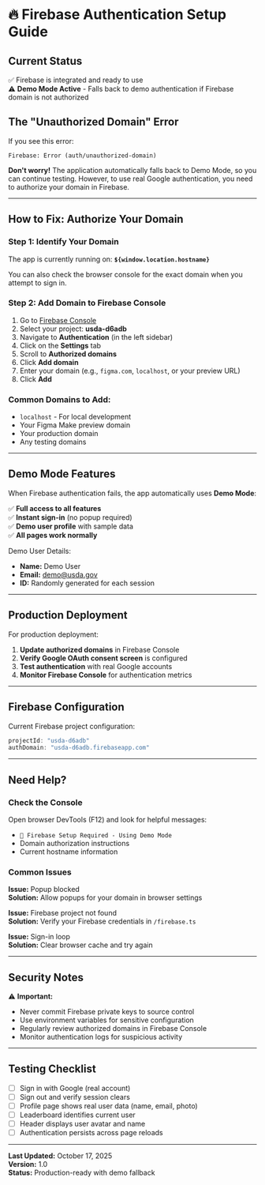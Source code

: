 # 🔥 Firebase Authentication Setup Guide

## Current Status
✅ Firebase is integrated and ready to use  
⚠️ **Demo Mode Active** - Falls back to demo authentication if Firebase domain is not authorized

## The "Unauthorized Domain" Error

If you see this error:
```
Firebase: Error (auth/unauthorized-domain)
```

**Don't worry!** The application automatically falls back to Demo Mode, so you can continue testing. However, to use real Google authentication, you need to authorize your domain in Firebase.

---

## How to Fix: Authorize Your Domain

### Step 1: Identify Your Domain
The app is currently running on: **`${window.location.hostname}`**

You can also check the browser console for the exact domain when you attempt to sign in.

### Step 2: Add Domain to Firebase Console

1. Go to [Firebase Console](https://console.firebase.google.com/)
2. Select your project: **usda-d6adb**
3. Navigate to **Authentication** (in the left sidebar)
4. Click on the **Settings** tab
5. Scroll to **Authorized domains**
6. Click **Add domain**
7. Enter your domain (e.g., `figma.com`, `localhost`, or your preview URL)
8. Click **Add**

### Common Domains to Add:
- `localhost` - For local development
- Your Figma Make preview domain
- Your production domain
- Any testing domains

---

## Demo Mode Features

When Firebase authentication fails, the app automatically uses **Demo Mode**:

✅ **Full access to all features**  
✅ **Instant sign-in** (no popup required)  
✅ **Demo user profile** with sample data  
✅ **All pages work normally**  

Demo User Details:
- **Name:** Demo User
- **Email:** demo@usda.gov
- **ID:** Randomly generated for each session

---

## Production Deployment

For production deployment:

1. **Update authorized domains** in Firebase Console
2. **Verify Google OAuth consent screen** is configured
3. **Test authentication** with real Google accounts
4. **Monitor Firebase Console** for authentication metrics

---

## Firebase Configuration

Current Firebase project configuration:
```javascript
projectId: "usda-d6adb"
authDomain: "usda-d6adb.firebaseapp.com"
```

---

## Need Help?

### Check the Console
Open browser DevTools (F12) and look for helpful messages:
- `🔧 Firebase Setup Required - Using Demo Mode`
- Domain authorization instructions
- Current hostname information

### Common Issues

**Issue:** Popup blocked  
**Solution:** Allow popups for your domain in browser settings

**Issue:** Firebase project not found  
**Solution:** Verify your Firebase credentials in `/firebase.ts`

**Issue:** Sign-in loop  
**Solution:** Clear browser cache and try again

---

## Security Notes

⚠️ **Important:** 
- Never commit Firebase private keys to source control
- Use environment variables for sensitive configuration
- Regularly review authorized domains in Firebase Console
- Monitor authentication logs for suspicious activity

---

## Testing Checklist

- [ ] Sign in with Google (real account)
- [ ] Sign out and verify session clears
- [ ] Profile page shows real user data (name, email, photo)
- [ ] Leaderboard identifies current user
- [ ] Header displays user avatar and name
- [ ] Authentication persists across page reloads

---

**Last Updated:** October 17, 2025  
**Version:** 1.0  
**Status:** Production-ready with demo fallback
